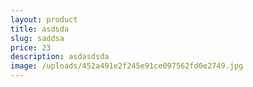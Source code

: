```yaml
---
layout: product
title: asdsda
slug: saddsa
price: 23
description: asdasdsda
image: /uploads/452a491e2f245e91ce097562fd0e2749.jpg
---
```


